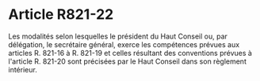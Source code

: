 # Article R821-22

Les modalités selon lesquelles le président du Haut Conseil ou, par délégation, le secrétaire général, exerce les compétences prévues aux articles R. 821-16 à R. 821-19 et celles résultant des conventions prévues à l'article R. 821-20 sont précisées par le Haut Conseil dans son règlement intérieur.